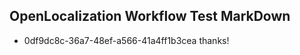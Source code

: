 ## OpenLocalization Workflow Test MarkDown
* 0df9dc8c-36a7-48ef-a566-41a4ff1b3cea thanks!

<!--HONumber=Jul16_HO3-->


